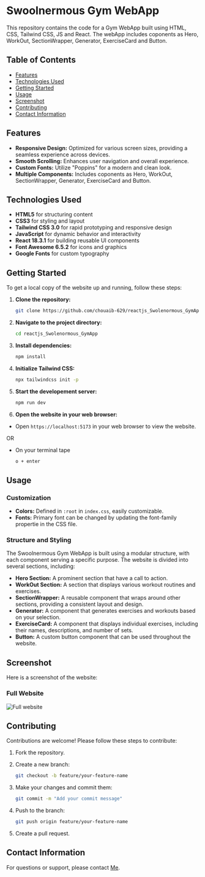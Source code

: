 # Swoolnermous Gym WebApp

This repository contains the code for a Gym WebApp built using HTML, CSS, Tailwind CSS, JS and React. The webApp includes coponents as Hero, WorkOut, SectionWrapper, Generator, ExerciseCard and Button.

## Table of Contents

- [Features](#features)
- [Technologies Used](#technologies-used)
- [Getting Started](#getting-started)
- [Usage](#usage)
- [Screenshot](#screenshot)
- [Contributing](#contributing)
- [Contact Information](#contact-information)

## Features

- **Responsive Design:** Optimized for various screen sizes, providing a seamless experience across devices.
- **Smooth Scrolling:** Enhances user navigation and overall experience.
- **Custom Fonts:** Utilize "Poppins" for a modern and clean look.
- **Multiple  Components:** Includes coponents as Hero, WorkOut, SectionWrapper, Generator, ExerciseCard and Button.

## Technologies Used

- **HTML5** for structuring content
- **CSS3** for styling and layout
- **Tailwind CSS 3.0** for rapid prototyping and responsive design
- **JavaScript** for dynamic behavior and interactivity
- **React 18.3.1** for building reusable UI components
- **Font Awesome 6.5.2** for icons and graphics
- **Google Fonts** for custom typography

## Getting Started

To get a local copy of the website up and running, follow these steps:

1. **Clone the repository:**

   ```bash
   git clone https://github.com/chouaib-629/reactjs_Swolenormous_GymApp.git
    ```

2. **Navigate to the project directory:**

    ```bash
    cd reactjs_Swolenormous_GymApp
    ```

3. **Install dependencies:**

    ```bash
    npm install
    ```

4. **Initialize Tailwind CSS:**

    ```bash
    npx tailwindcss init -p
    ```

5. **Start the developement server:**

    ```bash
    npm run dev
    ```

6. **Open the website in your web browser:**

- Open `https://localhost:5173` in your web browser to view the website.

OR

- On your terminal tape

    ```bash
    o + enter
    ```

## Usage

### Customization

- **Colors:** Defined in `:root` in `index.css`, easily customizable.
- **Fonts:** Primary font can be changed by updating the font-family propertie in the CSS file.

### Structure and Styling

The Swoolnermous Gym WebApp is built using a modular structure, with each component serving a specific purpose. The website is divided into several sections, including:

- **Hero Section:** A prominent section that have a call to action.
- **WorkOut Section:** A section that displays various workout routines and exercises.
- **SectionWrapper:** A reusable component that wraps around other sections, providing a consistent layout and design.
- **Generator:** A component that generates exercises and workouts based on your selection.
- **ExerciseCard:** A component that displays individual exercises, including their names, descriptions, and number of sets.
- **Button:** A custom button component that can be used throughout the website.

## Screenshot

Here is a screenshot of the website:

### Full Website

![Full website](/public/screenshots/swolenormous.png)

## Contributing

Contributions are welcome! Please follow these steps to contribute:

1. Fork the repository.

2. Create a new branch:

    ```bash
    git checkout -b feature/your-feature-name
    ```

3. Make your changes and commit them:

    ```bash
    git commit -m "Add your commit message"
    ```

4. Push to the branch:

    ```bash
    git push origin feature/your-feature-name
    ```

5. Create a pull request.

## Contact Information

For questions or support, please contact [Me](mailto:chouaiba629@gmail.com).
